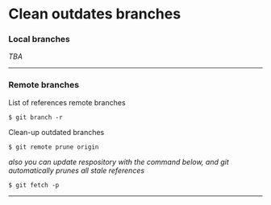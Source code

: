 # Clean outdates branches

### Local branches

_TBA_

---

### Remote branches

List of references remote branches

```console
$ git branch -r
```

Clean-up outdated branches

```console
$ git remote prune origin
```

_also you can update respository with the command below, and git automatically prunes all stale references_

```console
$ git fetch -p
```

---